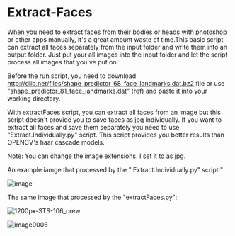 # Extract-Faces

When you need to extract faces from their bodies or heads with photoshop or other apps manually, it's a great amount waste of time.This basic script can extract all faces separately from the input folder and write them into an output folder. Just put your all images into the input folder and let the script process all images that you've put on.

Before the run script, you need to download http://dlib.net/files/shape_predictor_68_face_landmarks.dat.bz2 file or use "shape_predictor_81_face_landmarks.dat"  [(ref)](https://github.com/codeniko/shape_predictor_81_face_landmarks)  and paste it into your working directory.

With extractFaces script, you can extract all faces from an image but this script doesn't provide you to save faces as jpg individually.   If you want to extract all faces and save them separately you need to use "Extract.Individually.py" script. This script provides you better results than OPENCV's haar cascade models.

Note: You can change the image extensions. I set it to as jpg.

An example iamge that processed by the "  Extract.Individually.py" script:"


![image](https://user-images.githubusercontent.com/54986652/134653947-ada0856c-9e5d-4c2a-a26f-a598dcc800af.png)


The same image that processed by the "extractFaces.py":

![1200px-STS-106_crew](https://user-images.githubusercontent.com/54986652/97113612-ae7e1400-16fc-11eb-9cf4-0043f83f2aa4.jpg)

![image0006](https://user-images.githubusercontent.com/54986652/97113618-b63db880-16fc-11eb-98eb-5ba7aeec0547.jpg)
